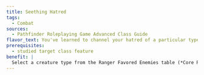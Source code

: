```yaml
---
title: Seething Hatred
tags:
  - Combat
sources:
  - Pathfinder Roleplaying Game Advanced Class Guide
flavor_text: You've learned to channel your hatred of a particular type of creature into a devastating strike.
prerequisites:
  - studied target class feature
benefit: |
  Select a creature type from the Ranger Favored Enemies table (*Core Rulebook* 64). When you designate a creature of this type as your studied target and hit it with a melee or ranged weapon attack, your favored target bonus on damage rolls against it is doubled.
---
```


